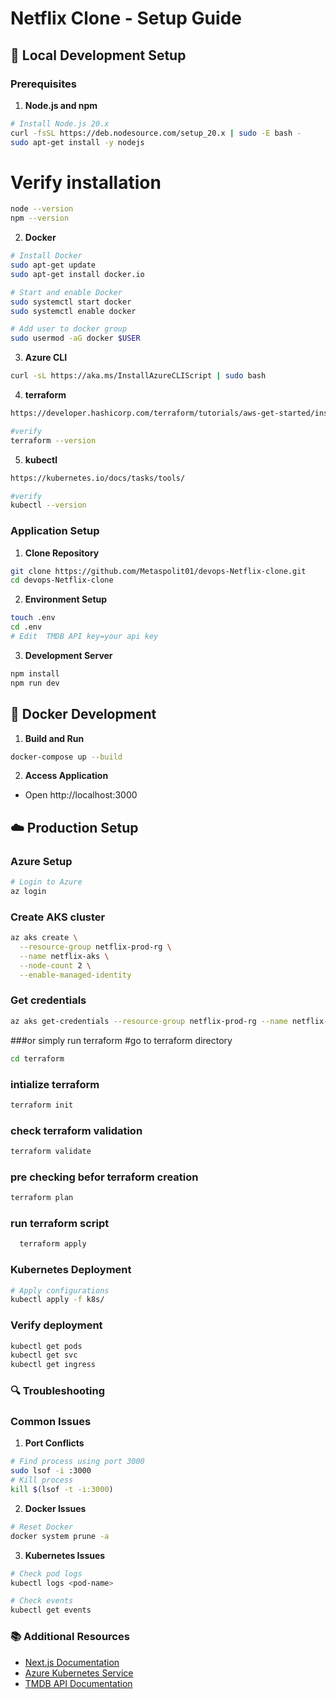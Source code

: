 # Netflix Clone - Setup Guide

## 🔧 Local Development Setup

### Prerequisites
1. **Node.js and npm**
```bash
# Install Node.js 20.x
curl -fsSL https://deb.nodesource.com/setup_20.x | sudo -E bash -
sudo apt-get install -y nodejs
```
# Verify installation
```bash
node --version
npm --version
```

2. **Docker**
```bash
# Install Docker
sudo apt-get update
sudo apt-get install docker.io
```
```bash
# Start and enable Docker
sudo systemctl start docker
sudo systemctl enable docker
```
```bash
# Add user to docker group
sudo usermod -aG docker $USER
```

3. **Azure CLI**
```bash
curl -sL https://aka.ms/InstallAzureCLIScript | sudo bash
```
4. **terraform**
```bash
https://developer.hashicorp.com/terraform/tutorials/aws-get-started/install-cli

#verify
terraform --version
```

5. **kubectl**
```bash
https://kubernetes.io/docs/tasks/tools/

#verify
kubectl --version
```


### Application Setup

1. **Clone Repository**
```bash
git clone https://github.com/Metaspolit01/devops-Netflix-clone.git
cd devops-Netflix-clone
```

2. **Environment Setup**
```bash
touch .env
cd .env
# Edit  TMDB API key=your api key
```

3. **Development Server**
```bash
npm install
npm run dev
```

## 🐳 Docker Development

1. **Build and Run**
```bash
docker-compose up --build
```

2. **Access Application**
- Open http://localhost:3000

## ☁️ Production Setup

### Azure Setup
```bash
# Login to Azure
az login
```


### Create AKS cluster
```bash
az aks create \
  --resource-group netflix-prod-rg \
  --name netflix-aks \
  --node-count 2 \
  --enable-managed-identity
```

### Get credentials
```bash
az aks get-credentials --resource-group netflix-prod-rg --name netflix-aks
```

###or simply run terraform 
  #go to terraform directory
  ```bash
  cd terraform
```
  ### intialize terraform 
  ```bash
  terraform init
```
### check terraform validation
  ```bash
terraform validate
```
### pre checking befor terraform creation
  ```bash
terraform plan
```
  ### run terraform script
```bash
  terraform apply
```  

### Kubernetes Deployment
```bash
# Apply configurations
kubectl apply -f k8s/
```

### Verify deployment
```bash
kubectl get pods
kubectl get svc
kubectl get ingress
```

### 🔍 Troubleshooting

### Common Issues

1. **Port Conflicts**
```bash
# Find process using port 3000
sudo lsof -i :3000
# Kill process
kill $(lsof -t -i:3000)
```

2. **Docker Issues**
```bash
# Reset Docker
docker system prune -a
```

3. **Kubernetes Issues**
```bash
# Check pod logs
kubectl logs <pod-name>

# Check events
kubectl get events
```

### 📚 Additional Resources
- [Next.js Documentation](https://nextjs.org/docs)
- [Azure Kubernetes Service](https://docs.microsoft.com/en-us/azure/aks/)
- [TMDB API Documentation](https://developers.themoviedb.org/3)
